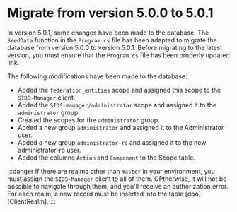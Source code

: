 # Migrate from version 5.0.0 to 5.0.1

In version 5.0.1, some changes have been made to the database. 
The `SeedData` function in the `Program.cs` file has been adapted to migrate the database from version 5.0.0 to version 5.0.1. 
Before migrating to the latest version, you must ensure that the `Program.cs` file has been properly updated link.

The following modifications have been made to the database:

* Added the `federation_entities` scope and assigned this scope to the `SIDS-Manager` client.
* Added the `SIDS-manager/administrator` scope and assigned it to the `administrator` group.
* Created the scopes for the `administrator` group.
* Added a new group `administrator` and assigned it to the Administrator user.
* Added a new group `administrator-ro` and assigned it to the new administrator-ro user.
* Added the columns `Action` and `Component` to the Scope table.

:::danger
If there are realms other than `master` in your environment, you must assign the `SIDS-Manager` client to all of them. 
OPtherwise, it will not be possible to navigate through them, and you'll receive an authorization error. 
For each realm, a new record must be inserted into the table [dbo].[ClientRealm].
:::